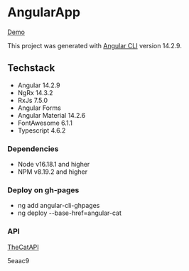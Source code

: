 # AngularApp

[Demo](https://nadiyahr.github.io/angular-cat/)

This project was generated with [Angular CLI](https://github.com/angular/angular-cli) version 14.2.9.

## Techstack

* Angular 14.2.9
* NgRx 14.3.2
* RxJs 7.5.0
* Angular Forms
* Angular Material 14.2.6
* FontAwesome 6.1.1
* Typescript 4.6.2

### Dependencies

* Node v16.18.1 and higher
* NPM v8.19.2 and higher

### Deploy on gh-pages

* ng add angular-cli-ghpages
* ng deploy --base-href=angular-cat

### API

[TheCatAPI](https://developers.thecatapi.com/)

5eaac9
